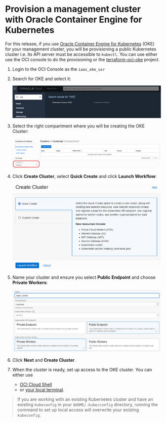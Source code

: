 # Provision a management cluster with Oracle Container Engine for Kubernetes

For this release, if you use [Oracle Container Engine for Kubernetes][oke] (OKE) for your management cluster, you will be provisioning a public Kubernetes cluster i.e. its API server must be accessible to `kubectl`. You can use either use the OCI console to do the provisioning or the [terraform-oci-oke][terraform-oci-oke] project.

1. Login to the OCI Console as the `iaas_oke_usr`

1. Search for OKE and select it:

   ![OKE](../../images/oke_1.png)

1. Select the right compartment where you will be creating the OKE Cluster:

   ![OKE](../../images/oke_2.png)

1. Click **Create Cluster**, select **Quick Create** and click **Launch Workflow**:

   ![OKE](../../images/oke_3.png)

1. Name your cluster and ensure you select **Public Endpoint** and choose **Private Workers**:

   ![OKE](../../images/oke_4.png)

1. Click **Next** and **Create Cluster**.

1. When the cluster is ready, set up access to the OKE cluster. You can either use
   - [OCI Cloud Shell](https://docs.oracle.com/en-us/iaas/Content/ContEng/Tasks/contengdownloadkubeconfigfile.htm#cloudshelldownload)
   - or [your local terminal](https://docs.oracle.com/en-us/iaas/Content/ContEng/Tasks/contengdownloadkubeconfigfile.htm#localdownload).

> If you are working with an existing Kubernetes cluster and have an existing `kubeconfig` in your `$HOME/.kube/config` directory, running the command to set up local access will overwrite your existing `kubeconfig`.

[management_cluster]: https://cluster-api.sigs.k8s.io/user/concepts.html#management-cluster
[oke]: https://docs.oracle.com/en-us/iaas/Content/ContEng/home.htm
[terraform-oci-oke]: https://github.com/oracle-terraform-modules/terraform-oci-oke
